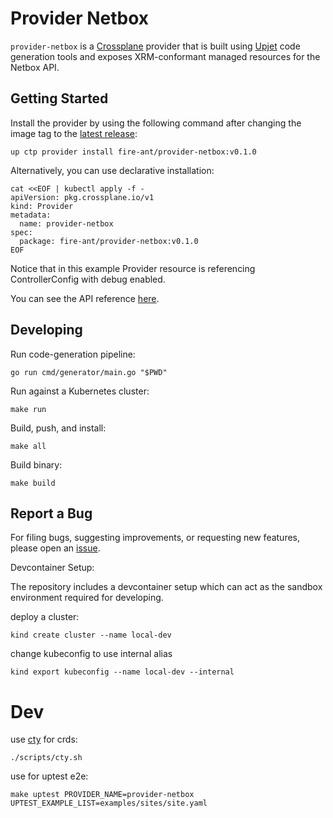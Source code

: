# Provider Netbox

`provider-netbox` is a [Crossplane](https://crossplane.io/) provider that
is built using [Upjet](https://github.com/upbound/upjet) code
generation tools and exposes XRM-conformant managed resources for the
Netbox API.

## Getting Started

Install the provider by using the following command after changing the image tag
to the [latest release](https://marketplace.upbound.io/providers/fire-ant/provider-netbox):
```
up ctp provider install fire-ant/provider-netbox:v0.1.0
```

Alternatively, you can use declarative installation:
```
cat <<EOF | kubectl apply -f -
apiVersion: pkg.crossplane.io/v1
kind: Provider
metadata:
  name: provider-netbox
spec:
  package: fire-ant/provider-netbox:v0.1.0
EOF
```

Notice that in this example Provider resource is referencing ControllerConfig with debug enabled.

You can see the API reference [here](https://doc.crds.dev/github.com/fire-ant/provider-netbox/apis).

## Developing

Run code-generation pipeline:
```console
go run cmd/generator/main.go "$PWD"
```

Run against a Kubernetes cluster:

```console
make run
```

Build, push, and install:

```console
make all
```

Build binary:

```console
make build
```

## Report a Bug

For filing bugs, suggesting improvements, or requesting new features, please
open an [issue](https://github.com/fire-ant/provider-netbox/issues).

Devcontainer Setup:

The repository includes a devcontainer setup which can act as the sandbox environment required for developing. 

deploy a cluster:
```
kind create cluster --name local-dev
```

change kubeconfig to use internal alias
```
kind export kubeconfig --name local-dev --internal
```

# Dev

use [cty](https://github.com/Skarlso/crd-to-sample-yaml) for crds:
```
./scripts/cty.sh
```

use for uptest e2e:
```
make uptest PROVIDER_NAME=provider-netbox UPTEST_EXAMPLE_LIST=examples/sites/site.yaml
```